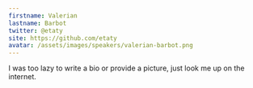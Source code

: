 ```yaml
---
firstname: Valerian
lastname: Barbot
twitter: @etaty
site: https://github.com/etaty
avatar: /assets/images/speakers/valerian-barbot.png
---
```


I was too lazy to write a bio or provide a picture, just look me up on the internet.